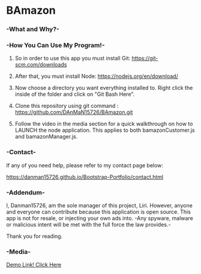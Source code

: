 # BAmazon



### -What and Why?-




### -How You Can Use My Program!-

1. So in order to use this app you must install Git:
    https://git-scm.com/downloads

2. After that, you must install Node:
    https://nodejs.org/en/download/

3. Now choose a directory you want everything installed to. Right click the inside of the folder and click on "Git Bash Here". 

4. Clone this repository using git command :
https://github.com/DAnMaN15726/BAmazon.git


5. Follow the video in the media section for a quick walkthrough on how to LAUNCH the node application. This applies to both
bamazonCustomer.js and bamazonManager.js.

















### -Contact-
If any of you need help, please refer to my contact page below:

https://danman15726.github.io/Bootstrap-Portfolio/contact.html



### -Addendum-
I, Danman15726, am the sole manager of this project, Liri. However, anyone and everyone can contribute because this application is open source. This app is not for resale, or injecting your own ads into. 
-Any spyware, malware or malicious intent will be met with the full force the law provides.-

Thank you for reading.




### -Media-
[Demo Link! Click Here](https://www.youtube.com/watch?v=5kApjrs9tTw)